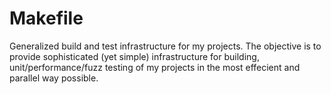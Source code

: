 # Makefile

Generalized build and test infrastructure for my projects. The objective is to provide sophisticated (yet simple) infrastructure for building, unit/performance/fuzz testing of my projects in the most effecient and parallel way possible. 
